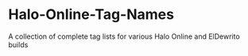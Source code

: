 # Halo-Online-Tag-Names
A collection of complete tag lists for various Halo Online and ElDewrito builds
